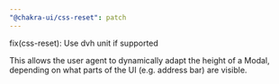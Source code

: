 ```yaml
---
"@chakra-ui/css-reset": patch
---
```


fix(css-reset): Use dvh unit if supported

This allows the user agent to dynamically adapt the height of a Modal, depending on what parts of the UI (e.g. address bar) are visible.
